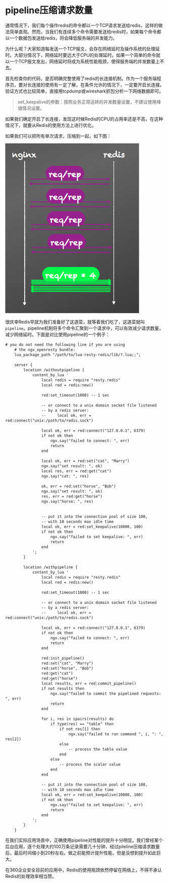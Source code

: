 # pipeline压缩请求数量

通常情况下，我们每个操作redis的命令都以一个TCP请求发送给redis，这样的做法简单直观。然而，当我们有连续多个命令需要发送给redis时，如果每个命令都以一个数据包发送给redis，将会降低服务端的并发能力。

为什么呢？大家知道每发送一个TCP报文，会存在网络延时及操作系统的处理延时。大部分情况下，网络延时要远大于CPU的处理延时。如果一个简单的命令就以一个TCP报文发出，网络延时将成为系统性能瓶颈，使得服务端的并发数量上不去。

首先检查你的代码，是否明确完整使用了redis的长连接机制。作为一个服务端程序员，要对长连接的使用有一定了解，在条件允许的情况下，一定要开启长连接。验证方式也比较简单，直接用tcpdump或wireshark抓包分析一下网络数据即可。

> set_keepalive的参数：按照业务正常运转的并发数量设置，不建议使用峰值情况设置。

如果我们确定开启了长连接，发现这时候Redis的CPU的占用率还是不高，在这种情况下，就要从Redis的使用方法上进行优化。

如果我们可以把所有单次请求，压缩到一起，如下图：<p>
![请求示意图](pipeline.png)

很庆幸Redis早就为我们准备好了这道菜，就等着我们吃了，这道菜就叫`pipeline`。pipeline机制将多个命令汇聚到一个请求中，可以有效减少请求数量，减少网络延时。下面是对比使用pipeline的一个例子：

```
# you do not need the following line if you are using
    # the ngx_openresty bundle:
    lua_package_path "/path/to/lua-resty-redis/lib/?.lua;;";

    server {
        location /withoutpipeline {
            content_by_lua '
                local redis = require "resty.redis"
                local red = redis:new()

                red:set_timeout(1000) -- 1 sec

                -- or connect to a unix domain socket file listened
                -- by a redis server:
                --     local ok, err = red:connect("unix:/path/to/redis.sock")

                local ok, err = red:connect("127.0.0.1", 6379)
                if not ok then
                    ngx.say("failed to connect: ", err)
                    return
                end

                local ok, err = red:set("cat", "Marry")
                ngx.say("set result: ", ok)
                local res, err = red:get("cat")
                ngx.say("cat: ", res)

                ok, err = red:set("horse", "Bob")
                ngx.say("set result: ", ok)
                res, err = red:get("horse")
                ngx.say("horse: ", res)


                -- put it into the connection pool of size 100,
                -- with 10 seconds max idle time
                local ok, err = red:set_keepalive(10000, 100)
                if not ok then
                    ngx.say("failed to set keepalive: ", err)
                    return
                end
            ';
        }

        location /withpipeline {
            content_by_lua '
                local redis = require "resty.redis"
                local red = redis:new()

                red:set_timeout(1000) -- 1 sec

                -- or connect to a unix domain socket file listened
                -- by a redis server:
                --     local ok, err = red:connect("unix:/path/to/redis.sock")

                local ok, err = red:connect("127.0.0.1", 6379)
                if not ok then
                    ngx.say("failed to connect: ", err)
                    return
                end

                red:init_pipeline()
                red:set("cat", "Marry")
                red:set("horse", "Bob")
                red:get("cat")
                red:get("horse")
                local results, err = red:commit_pipeline()
                if not results then
                    ngx.say("failed to commit the pipelined requests: ", err)
                    return
                end

                for i, res in ipairs(results) do
                    if type(res) == "table" then
                        if not res[1] then
                            ngx.say("failed to run command ", i, ": ", res[2])
                        else
                            -- process the table value
                        end
                    else
                        -- process the scalar value
                    end
                end

                -- put it into the connection pool of size 100,
                -- with 10 seconds max idle time
                local ok, err = red:set_keepalive(10000, 100)
                if not ok then
                    ngx.say("failed to set keepalive: ", err)
                    return
                end
            ';
        }
    }
```

在我们实际应用场景中，正确使用pipeline对性能的提升十分明显。我们曾经某个后台应用，逐个处理大约100万条记录需要几十分钟，经过pileline压缩请求数量后，最后时间缩小到20秒左右。做之前能预计提升性能，但是没想到提升如此巨大。

在360企业安全目前的应用中，Redis的使用瓶颈依然停留在网络上，不得不承认Redis的处理效率相当赞。


